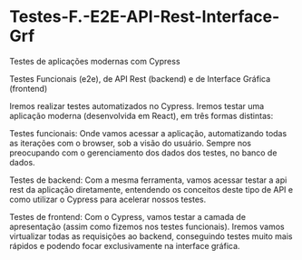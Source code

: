 # Testes-F.-E2E-API-Rest-Interface-Grf

Testes de aplicações modernas com Cypress

Testes Funcionais (e2e), de API Rest (backend) e de Interface Gráfica (frontend)

Iremos realizar testes automatizados no Cypress. 
Iremos testar uma aplicação moderna (desenvolvida em React), em três formas distintas: 

Testes funcionais: 
    Onde vamos acessar a aplicação, automatizando todas as iterações com o browser, sob a visão do usuário. Sempre nos preocupando com o gerenciamento dos dados dos testes, no banco de dados.

Testes de backend: 
    Com a mesma ferramenta, vamos acessar testar a api rest da aplicação diretamente, entendendo os conceitos deste tipo de API e como utilizar o Cypress para acelerar nossos testes.

Testes de frontend: 
    Com o Cypress, vamos testar a camada de apresentação (assim como fizemos nos testes funcionais). 
    Iremos vamos virtualizar todas as requisições ao backend, conseguindo testes muito mais rápidos e podendo focar exclusivamente na interface gráfica.
